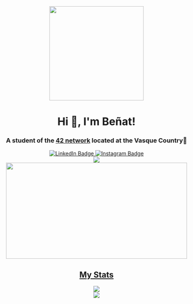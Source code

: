 <div id="header" align="center">
    <img src="https://media.giphy.com/media/gjrYDwbjnK8x36xZIO/giphy.gif" width="250" height "130"/>
    <div id="greeting">
        <h1>Hi 👋, I'm Beñat!</h1>
        <h3>A student of the  <a href="https://www.42network.org/">42 network</a> located at the Vasque Country📌</h3>
    </div>
    <div id="badges">
        <a id="linkedin" href="https://www.linkedin.com/in/benatcastro/">
            <img src="https://img.shields.io/badge/LinkedIn-blue?style=for-the-badge&logo=linkedin&logoColor=white" alt="LinkedIn Badge"/>
        </a>
        <a id="instagram" href="https://www.instagram.com/benaatt__/">
            <img src="https://img.shields.io/badge/Instagram-C13584?style=for-the-badge&logo=Instagram&logoColor=white" alt="Instagram Badge">
        <div id="Views counter">
            <img src="https://komarev.com/ghpvc/?username=benatcastro&style=for-the-badge">
        </div>
    </div>
</div>
<div align="center">
    <img src="https://media.giphy.com/media/FqdGGgugkC4Xm/giphy.gif" width="480" height="255"/>
</div>

<div id="stats" align="center">
    <h2>My Stats</h2>
    <div id="stats_1">
        <img src="https://github-readme-stats.vercel.app/api?username=benatcastro&show_icons=true&theme=radical&hide_border=true&bg_color=0D1117" />
    </div>
    <div id="streak">
        <img src="http://github-readme-streak-stats.herokuapp.com?user=benatcastro&theme=radical&hide_border=true&background=0D1117" />
    </div>
</div>




